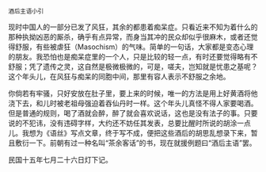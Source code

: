     酒后主语小引 

   现时中国人的一部分已发了风狂，其余的都患着痴呆症。只看近来不知为着什么的那种执拗凶恶的厮杀，确乎有点异常，而身当其冲的民众却似乎很麻木，或者还觉得舒服，有些被虐狂（Masochism）的气味。简单的一句话，大家都是变态心理的朋友。我恐怕也是痴呆症里的一个人，只是比较的轻一点，有时还要觉得略有不舒服；凭了遗传之灵，这自然是极微极微的，可是，嗟夫，岂知就是忧患之基呢？这个年头儿，在风狂与痴呆的同胞中间，那里有容人表示不舒服之余地。

   你倘若有牢骚，只好安放在肚子里，要上来的时候，唯一的方法是用上好黄酒将他浇下去，和儿时被老祖母强迫着吞仙丹时一样。这个年头儿真怪不得人家要喝酒。但是普通的规则，喝了酒就会醉，醉了就会喜欢说话，这也是没有法子的事。只要说的不犯讳，没有违碍字样，大约还不妨任其发表，总要比醒时所说的胡涂一点儿。我想为《语丝》写点文章，终于写不成，便把这些酒后的胡思乱想录下来，暂且敷衍一下。前朝有过一种名叫“茶余客话”的书，现在就援例题曰“酒后主语”罢。

   民国十五年七月二十六日灯下记。

